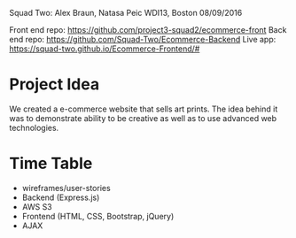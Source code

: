 Squad Two: Alex Braun, Natasa Peic WDI13, Boston 08/09/2016

Front end repo: https://github.com/project3-squad2/ecommerce-front
Back end repo: https://github.com/Squad-Two/Ecommerce-Backend
Live app: https://squad-two.github.io/Ecommerce-Frontend/#


# Project Idea

We created a e-commerce website that sells art prints. The idea behind it was to demonstrate ability to be creative as well as to use advanced web technologies.




# Time Table

- wireframes/user-stories
- Backend (Express.js)
- AWS S3
- Frontend (HTML, CSS, Bootstrap, jQuery)
- AJAX
